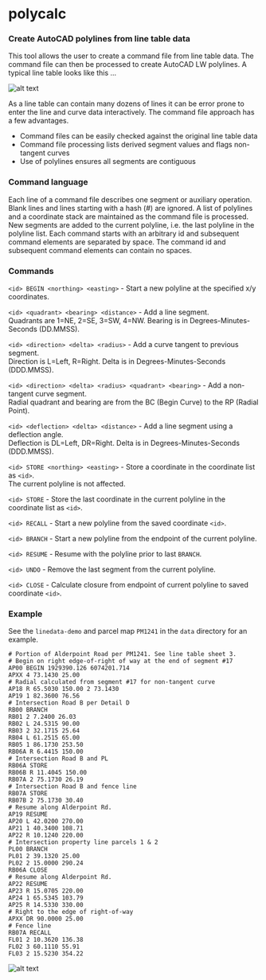 # polycalc

### Create AutoCAD polylines from line table data

This tool allows the user to create a command file from line table data. 
The command file can then be processed to create AutoCAD LW polylines. 
A typical line table looks like this ... 

![alt text](https://raw.githubusercontent.com/chasmack/polycalc/master/data/line-table.jpg "PM1241 sheet 3/3 detail")

As a line table can contain many dozens of lines it can be error prone to enter 
the line and curve data interactively. The command file approach has a few advantages.

* Command files can be easily checked against the original line table data 
* Command file processing lists derived segment values and flags non-tangent curves
* Use of polylines ensures all segments are contiguous

### Command language

Each line of a command file describes one segment or auxiliary operation. 
Blank lines and lines starting with a hash (#) are ignored. A list of polylines 
and a coordinate stack are maintained as the command file is processed. New segments 
are added to the current polyline, 
i.e. the last polyline in the polyline list. Each command starts with an arbitrary id 
and subsequent command elements are separated by space. The command id and subsequent 
command elements can contain no spaces. 

### Commands

`<id> BEGIN <northing> <easting>` - Start a new polyline at the specified x/y coordinates.

`<id> <quadrant> <bearing> <distance>` - Add a line segment.  
Quadrants are 1=NE, 2=SE, 3=SW, 4=NW. Bearing is in Degrees-Minutes-Seconds (DD.MMSS). 

`<id> <direction> <delta> <radius>` - Add a curve tangent to previous segment.  
Direction is L=Left, R=Right. Delta is in Degrees-Minutes-Seconds (DDD.MMSS). 

`<id> <direction> <delta> <radius> <quadrant> <bearing>` - Add a non-tangent curve segment.  
Radial quadrant and bearing are from the BC (Begin Curve) to the RP (Radial Point). 

`<id> <deflection> <delta> <distance>` - Add a line segment using a deflection angle.  
Deflection is DL=Left, DR=Right. Delta is in Degrees-Minutes-Seconds (DDD.MMSS). 

`<id> STORE <northing> <easting>` - Store a coordinate in the coordinate list as `<id>`.  
The current polyline is not affected. 

`<id> STORE` - Store the last coordinate in the current polyline in the coordinate list as `<id>`. 

`<id> RECALL` - Start a new polyline from the saved coordinate `<id>`. 

`<id> BRANCH` - Start a new polyline from the endpoint of the current polyline. 

`<id> RESUME` - Resume with the polyline prior to last `BRANCH`. 

`<id> UNDO` - Remove the last segment from the current polyline. 

`<id> CLOSE` - Calculate closure from endpoint of current polyline to saved coordinate `<id>`. 

### Example

See the `linedata-demo` and parcel map `PM1241` in the `data` directory for 
an example. 

```
# Portion of Alderpoint Road per PM1241. See line table sheet 3.
# Begin on right edge-of-right of way at the end of segment #17
AP00 BEGIN 1929390.126 6074201.714
APXX 4 73.1430 25.00
# Radial calculated from segment #17 for non-tangent curve
AP18 R 65.5030 150.00 2 73.1430
AP19 1 82.3600 76.56
# Intersection Road B per Detail D
RB00 BRANCH
RB01 2 7.2400 26.03
RB02 L 24.5315 90.00
RB03 2 32.1715 25.64
RB04 L 61.2515 65.00
RB05 1 86.1730 253.50
RB06A R 6.4415 150.00
# Intersection Road B and PL
RB06A STORE
RB06B R 11.4045 150.00
RB07A 2 75.1730 26.19
# Intersection Road B and fence line
RB07A STORE
RB07B 2 75.1730 30.40
# Resume along Alderpoint Rd.
AP19 RESUME
AP20 L 42.0200 270.00
AP21 1 40.3400 108.71
AP22 R 10.1240 220.00
# Intersection property line parcels 1 & 2
PL00 BRANCH
PL01 2 39.1320 25.00
PL02 2 15.0000 290.24
RB06A CLOSE
# Resume along Alderpoint Rd.
AP22 RESUME
AP23 R 15.0705 220.00
AP24 1 65.5345 103.79
AP25 R 14.5330 330.00
# Right to the edge of right-of-way
APXX DR 90.0000 25.00
# Fence line
RB07A RECALL
FL01 2 10.3620 136.38
FL02 3 60.1110 55.91
FL03 2 15.5230 354.22
```

![alt text](https://raw.githubusercontent.com/chasmack/polycalc/master/data/linedata-demo.jpg "PM1241 portion")


